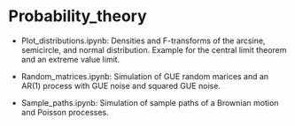 # Probability_theory

- Plot_distributions.ipynb: Densities and F-transforms of the arcsine, semicircle, and normal distribution. Example for the central limit theorem and an extreme value limit. 

- Random_matrices.ipynb: Simulation of GUE random marices and an AR(1) process with GUE noise and squared GUE noise.

- Sample_paths.ipynb: Simulation of sample paths of a Brownian motion and Poisson processes.
